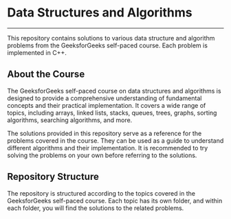 # Data Structures and Algorithms
----------------------------------
This repository contains solutions to various data structure and algorithm problems from the GeeksforGeeks self-paced course. Each problem is implemented in C++.

## About the Course
The GeeksforGeeks self-paced course on data structures and algorithms is designed to provide a comprehensive understanding of fundamental concepts and their practical implementation. It covers a wide range of topics, including arrays, linked lists, stacks, queues, trees, graphs, sorting algorithms, searching algorithms, and more.

The solutions provided in this repository serve as a reference for the problems covered in the course. They can be used as a guide to understand different algorithms and their implementation. It is recommended to try solving the problems on your own before referring to the solutions.

## Repository Structure
The repository is structured according to the topics covered in the GeeksforGeeks self-paced course. Each topic has its own folder, and within each folder, you will find the solutions to the related problems.
